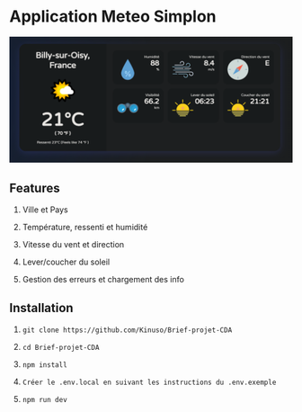 # Application Meteo Simplon

![alt text](image.png)

## Features

1. Ville et Pays

2. Température, ressenti et humidité

3. Vitesse du vent et direction

4. Lever/coucher du soleil

5. Gestion des erreurs et chargement des info

## Installation

1. `git clone https://github.com/Kinuso/Brief-projet-CDA`

2. `cd Brief-projet-CDA`

3. `npm install`

4. `Créer le .env.local en suivant les instructions du .env.exemple`

5. `npm run dev`
